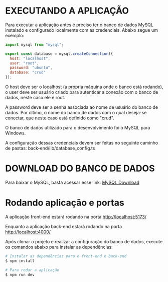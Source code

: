 # EXECUTANDO A APLICAÇÃO

<p>
  Para executar a aplicação antes é preciso ter o banco de dados MySQL instalado e configurado localmente com as credenciais. Abaixo segue um exemplo:
</p>

```js
import mysql from "mysql";

export const database = mysql.createConnection({
  host: "localhost",
  user: "root",
  password: "ubuntu",
  database: "crud"
});
```

<p>
  O host deve ser o localhost (a própria máquina onde o banco está rodando), o user deve ser usuário criado para autenticar a conexão com o banco de dados, neste caso ele é root. 

  A password deve ser a senha associada ao nome de usuário do banco de dados.
  Por último, o nome do banco de dados com o qual deseja-se conectar, que neste caso está definido como "crud".

  O banco de dados utilizado para o desenvolvimento foi o MySQL para Windows.

  A configuração dessas credenciais devem ser feitas no seguinte caminho de pastas: back-end/lib/database_config.ts
</p>

# DOWNLOAD DO BANCO DE DADOS

<p>
  Para baixar o MySQL, basta acessar esse link:

  <a href="https://dev.mysql.com/downloads/" target="_blank">
    MySQL Download
  </a>
</p>

# Rodando aplicação e portas

<p>
  A aplicação front-end estará rodando na porta <a href="http://localhost:5173/" target="_blank">http://localhost:5173/</a>
</p>

<p>
  Enquanto a aplicação back-end estará rodando na porta  <a href="http://localhost:4000/" target="_blank">http://localhost:4000/</a>
</p>

<p>
  Após clonar o projeto e realizar a configuração do banco de dados, execute os comandos abaixo para instalar as dependências:
</p>

```bash
# Instalar as dependências para o front-end e back-end
$ npm install

# Para rodar a aplicação
$ npm run dev
```